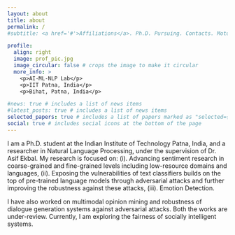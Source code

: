 ```yaml
---
layout: about
title: about
permalink: /
#subtitle: <a href='#'>Affiliations</a>. Ph.D. Pursuing. Contacts. Moto. Etc.

profile:
  align: right
  image: prof_pic.jpg
  image_circular: false # crops the image to make it circular
  more_info: >
    <p>AI-ML-NLP Lab</p>
    <p>IIT Patna, India</p>
    <p>Bihat, Patna, India</p>

#news: true # includes a list of news items
#latest_posts: true # includes a list of news items
selected_papers: true # includes a list of papers marked as "selected={true}"
social: true # includes social icons at the bottom of the page
---
```


I am a Ph.D. student at the Indian Institute of Technology Patna, India, and a researcher in Natural Language Processing, under the supervision of Dr. Asif Ekbal. My research is focused on: (i). Advancing sentiment research in coarse-grained and fine-grained levels including low-resource domains and languages, (ii). Exposing the vulnerabilities of text classifiers builds on the top of pre-trained language models through adversarial attacks and further improving the robustness against these attacks, (iii). Emotion Detection.
 
I have also worked on multimodal opinion mining and robustness of dialogue generation systems against adversarial attacks. Both the works are under-review. Currently, I am exploring the fairness of socially intelligent systems. 
